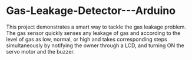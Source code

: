 # Gas-Leakage-Detector---Arduino
This project demonstrates a smart way to tackle the gas leakage problem. The gas sensor quickly senses any leakage of gas and according to the level of gas as low, normal, or high and takes corresponding steps simultaneously by notifying the owner through a LCD, and turning ON the servo motor and the buzzer. 
